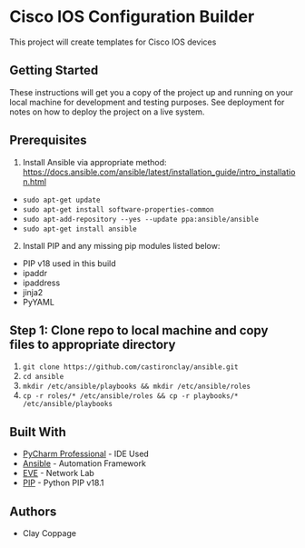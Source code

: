 # Cisco IOS Configuration Builder
This project will create templates for Cisco IOS devices

## Getting Started
These instructions will get you a copy of the project up and running on your local machine for development and testing purposes. See deployment for notes on how to deploy the project on a live system.

## Prerequisites
1. Install Ansible via appropriate method:
https://docs.ansible.com/ansible/latest/installation_guide/intro_installation.html

- ```sudo apt-get update```
- ```sudo apt-get install software-properties-common```
- ```sudo apt-add-repository --yes --update ppa:ansible/ansible```
- ```sudo apt-get install ansible```

2. Install PIP and any missing pip modules listed below:
- PIP v18 used in this build
- ipaddr
- ipaddress
- jinja2
- PyYAML

## Step 1: Clone repo to local machine and copy files to appropriate directory
1. ```git clone https://github.com/castironclay/ansible.git```
2. ```cd ansible```
3. ```mkdir /etc/ansible/playbooks && mkdir /etc/ansible/roles```
4. ```cp -r roles/* /etc/ansible/roles && cp -r playbooks/* /etc/ansible/playbooks```


## Built With
* [PyCharm Professional](https://www.jetbrains.com/pycharm/) - IDE Used
* [Ansible](https://www.ansible.com/) - Automation Framework
* [EVE](http://www.eve-ng.net/) - Network Lab
* [PIP](https://pypi.org/project/pip/) - Python PIP v18.1

## Authors
- Clay Coppage
